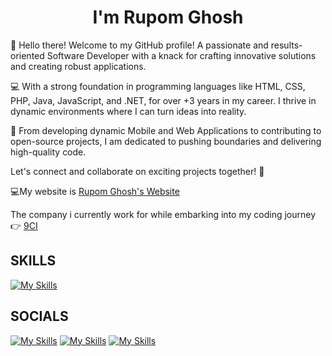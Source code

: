  <h1 align="center">I'm Rupom Ghosh </center></h1>

👋 Hello there! Welcome to my GitHub profile! A passionate and results-oriented Software Developer with a knack for crafting innovative solutions and creating robust applications.

 💻 With a strong foundation in programming languages like HTML, CSS, PHP, Java, JavaScript, and .NET, for over +3 years in my career. I thrive in dynamic environments where I can turn ideas into reality. 
 
🚀 From developing dynamic Mobile and Web Applications to contributing to open-source projects, I am dedicated to pushing boundaries and delivering high-quality code. 

Let's connect and collaborate on exciting projects together! 🌟

💻My website is <a href="https://rupomkumar777.wixsite.com/rupomkumar"> Rupom Ghosh's Website</a>

  The company i currently work for while embarking into my coding journey  👉 <a href="https://9ci.ca/"> 9CI </a>

<h2><b> SKILLS </b></h2>

[![My Skills](https://skillicons.dev/icons?i=js,html,css,php,java,androidstudio,azure,bash,cs,cpp,dotnet,figma,mongodb,mysql,docker,unreal,unity,aws,blender,postgres)](https://skillicons.dev)

<h2><b> SOCIALS </b></h2>

[![My Skills](https://skillicons.dev/icons?i=linkedin)](https://www.linkedin.com/in/rupom-ghosh-40690b267/)
[![My Skills](https://skillicons.dev/icons?i=github)](https://github.com/rupomghosh)
[![My Skills](https://skillicons.dev/icons?i=gmail)](https://rupomrkg@gmail.com)


<!---
rupomghosh/rupomghosh is a ✨ special ✨ repository because its `README.md` (this file) appears on your GitHub profile.
You can click the Preview link to take a look at your changes.
--->

